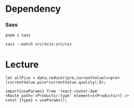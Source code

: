 # Dependency
### Sass
```
pnpm i sass
```
```
sass --watch src/scss:src/css
```

# Lecture
```
let allPice = data.reduce((pre,currentValue)=>pre+(currentValue.pice*currentValue.quality),0);
```
```
import{useParams} from 'react-router-dom'
<Route path='/Products/:type' element={<Products/>} />
const {type} = useParams();
```